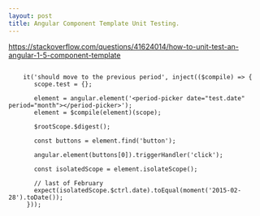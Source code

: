 ```yaml
---
layout: post
title: Angular Component Template Unit Testing.
---
```



https://stackoverflow.com/questions/41624014/how-to-unit-test-an-angular-1-5-component-template

```  

	it('should move to the previous period', inject(($compile) => {
       scope.test = {};
   
       element = angular.element('<period-picker date="test.date" period="month"></period-picker>');
       element = $compile(element)(scope);
   
       $rootScope.$digest();
   
       const buttons = element.find('button');
   
       angular.element(buttons[0]).triggerHandler('click');
   
       const isolatedScope = element.isolateScope();
   
       // last of February
       expect(isolatedScope.$ctrl.date).toEqual(moment('2015-02-28').toDate());
     }));
```